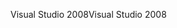 <span data-ttu-id="49233-101">Visual Studio 2008</span><span class="sxs-lookup"><span data-stu-id="49233-101">Visual Studio 2008</span></span>